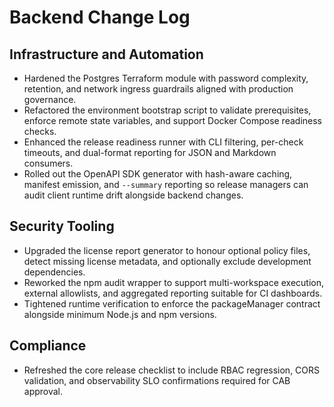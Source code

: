 # Backend Change Log

## Infrastructure and Automation
- Hardened the Postgres Terraform module with password complexity, retention, and network ingress guardrails aligned with production governance.
- Refactored the environment bootstrap script to validate prerequisites, enforce remote state variables, and support Docker Compose readiness checks.
- Enhanced the release readiness runner with CLI filtering, per-check timeouts, and dual-format reporting for JSON and Markdown consumers.
- Rolled out the OpenAPI SDK generator with hash-aware caching, manifest emission, and `--summary` reporting so release managers can audit client runtime drift alongside backend changes.

## Security Tooling
- Upgraded the license report generator to honour optional policy files, detect missing license metadata, and optionally exclude development dependencies.
- Reworked the npm audit wrapper to support multi-workspace execution, external allowlists, and aggregated reporting suitable for CI dashboards.
- Tightened runtime verification to enforce the packageManager contract alongside minimum Node.js and npm versions.

## Compliance
- Refreshed the core release checklist to include RBAC regression, CORS validation, and observability SLO confirmations required for CAB approval.
